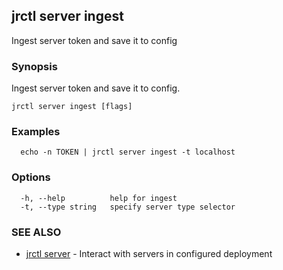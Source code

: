 ## jrctl server ingest

Ingest server token and save it to config

### Synopsis

Ingest server token and save it to config.

```
jrctl server ingest [flags]
```

### Examples

```
  echo -n TOKEN | jrctl server ingest -t localhost
```

### Options

```
  -h, --help          help for ingest
  -t, --type string   specify server type selector
```

### SEE ALSO

* [jrctl server](jrctl_server.md)	 - Interact with servers in configured deployment

